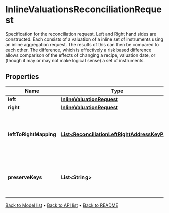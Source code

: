

# InlineValuationsReconciliationRequest

Specification for the reconciliation request. Left and Right hand sides are constructed. Each consists of a valuation of a inline set of instruments  using an inline aggregation request. The results of this can then be compared to each other. The difference, which is effectively a risk based  difference allows comparison of the effects of changing a recipe, valuation date, or (though it may or may not make logical sense) a set of instruments.

## Properties

| Name | Type | Description | Notes |
|------------ | ------------- | ------------- | -------------|
|**left** | [**InlineValuationRequest**](InlineValuationRequest.md) |  |  |
|**right** | [**InlineValuationRequest**](InlineValuationRequest.md) |  |  |
|**leftToRightMapping** | [**List&lt;ReconciliationLeftRightAddressKeyPair&gt;**](ReconciliationLeftRightAddressKeyPair.md) | The mapping from property keys requested by left aggregation to property keys on right hand side |  [optional] |
|**preserveKeys** | **List&lt;String&gt;** | List of keys to preserve (from rhs) in the diff. Used in conjunction with filtering/grouping |  [optional] |



[Back to Model list](../README.md#documentation-for-models) &#8226; [Back to API list](../README.md#documentation-for-api-endpoints) &#8226; [Back to README](../README.md)


